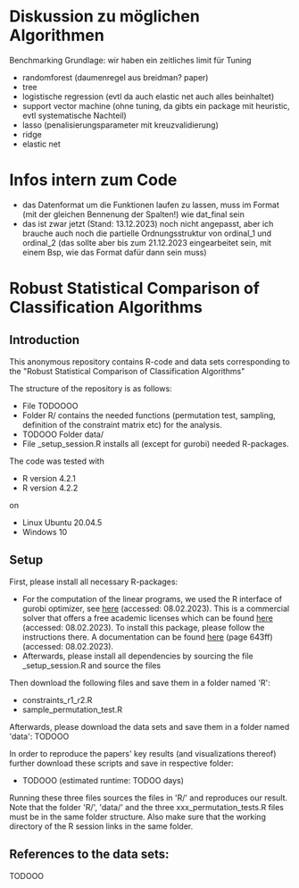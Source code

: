 # Diskussion zu möglichen Algorithmen
Benchmarking Grundlage: wir haben ein zeitliches limit für Tuning
- randomforest (daumenregel aus breidman? paper)
- tree
- logistische regression (evtl da auch elastic net auch alles beinhaltet)
- support vector machine (ohne tuning, da gibts ein package mit heuristic, evtl systematische Nachteil)
- lasso (penalisierungsparameter mit kreuzvalidierung)
- ridge 
- elastic net

# Infos intern zum Code
- das Datenformat um die Funktionen laufen zu lassen, muss im Format (mit der gleichen Bennenung der Spalten!) wie dat_final sein
- das ist zwar jetzt (Stand: 13.12.2023) noch nicht angepasst, aber ich brauche auch noch die partielle Ordnungsstruktur von ordinal_1 und ordinal_2 (das sollte aber bis zum 21.12.2023 eingearbeitet sein, mit einem Bsp, wie das Format dafür dann sein muss)



# Robust Statistical Comparison of Classification Algorithms

## Introduction
This anonymous repository contains R-code and data sets corresponding to the "Robust Statistical Comparison of Classification Algorithms"

The structure of the repository is as follows:
- File TODOOOO
- Folder R/ contains the needed functions (permutation test, sampling, definition of the constraint matrix etc) for the analysis.
- TODOOO Folder data/ 
- File _setup_session.R installs all (except for gurobi) needed R-packages.

The code was tested with
- R version 4.2.1
- R version 4.2.2

on

- Linux Ubuntu 20.04.5
- Windows 10 

## Setup
First, please install all necessary R-packages:
- For the computation of the linear programs, we used the R interface of gurobi optimizer, see [here](https://www.gurobi.com/) (accessed: 08.02.2023). This is a commercial
solver that offers a free academic licenses which can be found [here](https://www.gurobi.com/features/academic-named-user-license/) (accessed: 08.02.2023). To install this package, please follow the instructions there. A documentation can be found [here](https://www.gurobi.com/wp-content/plugins/hd_documentations/documentation/9.0/refman.pdf) (page 643ff) (accessed: 08.02.2023).
- Afterwards, please install all dependencies by sourcing the file _setup_session.R and source the files 

Then download the following files and save them in a folder named 'R':
- constraints_r1_r2.R
- sample_permutation_test.R

Afterwards, please download the data sets and save them in a folder named 'data':
TODOOO


In order to reproduce the papers' key results (and visualizations thereof) further download these scripts and save in respective folder:
- TODOOO (estimated runtime: TODOO days)

Running these three files sources the files in 'R/' and reproduces our result. Note that the folder 'R/', 'data/' and the three xxx_permutation_tests.R files must be in the same folder structure. Also make sure that the working directory of the R session links in the same folder.

## References to the data sets:
TODOOO

